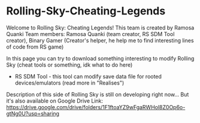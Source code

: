 # Rolling-Sky-Cheating-Legends
Welcome to Rolling Sky: Cheating Legends!
This team is created by Ramosa Quanki
Team members: Ramosa Quanki (team creator, RS SDM Tool creator), Binary Gamer (Creator's helper, he help me to find interesting lines of code from RS game)

In this page you can try to download something interesting to modify Rolling Sky (cheat tools or something, idk what to do here)
- RS SDM Tool - this tool can modify save data file for rooted devices/emulators (read more in "Realises")

Description of this side of Rolling Sky is still on developing right now...
But it's also available on Google Drive
Link: https://drive.google.com/drive/folders/1F1ftoaYZ9wFgaRWHol8Z0Op6o-gtNg0U?usp=sharing
